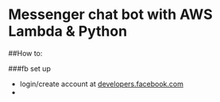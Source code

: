 # Messenger chat bot with AWS Lambda & Python

##How to:

###fb set up
* login/create account at [developers.facebook.com](https://developers.facebook.com)
* 